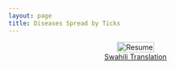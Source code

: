 ```yaml
---
layout: page
title: Diseases Spread by Ticks 
---
```


<div style="display: flex; justify-content: center; width: 100%; max-width: 1200px; margin: 0 auto;">
    <a href="{{ site.baseurl }}/assets/img/comms/Diseases_Spread_by_Ticks-eng.pdf" download>
        <img src="{{ site.baseurl }}/assets/comms/Diseases_Spread_by_Ticks.png" alt="Resume" style="width: 100%; max-width: 1000px; height: auto;">
    </a>
</div>

<div style="display: flex; justify-content: center;">
<a href="{{ site.baseurl }}/assets/img/Diseases_Spread_by_Ticks-swahili.pdf" class="actionbtn" download>
      Swahili Translation
    </a>
</div>

